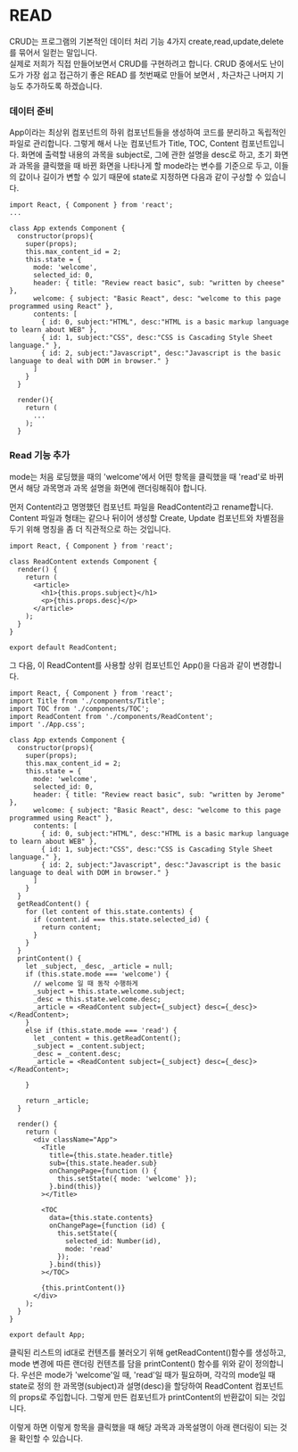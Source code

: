 # READ

CRUD는 프로그램의 기본적인 데이터 처리 기능 4가지 create,read,update,delete 를 묶어서 일컫는 말입니다.  
실제로 저희가 직접 만들어보면서 CRUD를 구현하려고 합니다.
CRUD 중에서도 난이도가 가장 쉽고 접근하기 좋은 READ 를 첫번째로 만들어 보면서 , 차근차근 나머지 기능도 추가하도록 하겠습니다.

### 데이터 준비

App이라는 최상위 컴포넌트의 하위 컴포넌트들을 생성하여 코드를 분리하고 독립적인 파일로 관리합니다. 그렇게 해서 나눈 컴포넌트가 Title, TOC, Content 컴포넌트입니다.
화면에 출력할 내용의 과목을 subject로, 그에 관한 설명을 desc로 하고, 초기 화면과 과목을 클릭했을 때 바뀐 화면을 나타나게 할 mode라는 변수를 기준으로 두고, 이들의 값이나 길이가 변할 수 있기 때문에 state로 지정하면 다음과 같이 구상할 수 있습니다. 

```
import React, { Component } from 'react';
...

class App extends Component {
  constructor(props){
    super(props);
    this.max_content_id = 2;
    this.state = {
      mode: 'welcome',
      selected_id: 0,
      header: { title: "Review react basic", sub: "written by cheese" },
      welcome: { subject: "Basic React", desc: "welcome to this page programmed using React" },
      contents: [
        { id: 0, subject:"HTML", desc:"HTML is a basic markup language to learn about WEB" },
        { id: 1, subject:"CSS", desc:"CSS is Cascading Style Sheet language." },
        { id: 2, subject:"Javascript", desc:"Javascript is the basic language to deal with DOM in browser." }
      ]
    }
  }
  
  render(){
    return (
      ...
    );
  }
```

### Read 기능 추가

mode는 처음 로딩했을 때의 'welcome'에서 어떤 항목을 클릭했을 때 'read'로 바뀌면서 해당 과목명과 과목 설명을 화면에 랜더링해줘야 합니다.

먼저 Content라고 명명했던 컴포넌트 파일을 ReadContent라고 rename합니다. Content 파일과 형태는 같으나 뒤이어 생성할 Create, Update 컴포넌트와 차별점을 두기 위해 명칭을 좀 더 직관적으로 하는 것입니다.

```
import React, { Component } from 'react';

class ReadContent extends Component {
  render() {
    return (
      <article>
        <h1>{this.props.subject}</h1>
        <p>{this.props.desc}</p>
      </article>
    );
  }
}

export default ReadContent;
```
그 다음, 이 ReadContent를 사용할 상위 컴포넌트인 App()을 다음과 같이 변경합니다.

```
import React, { Component } from 'react';
import Title from './components/Title';
import TOC from './components/TOC';
import ReadContent from './components/ReadContent';
import './App.css';

class App extends Component {
  constructor(props){
    super(props);
    this.max_content_id = 2;
    this.state = {
      mode: 'welcome',
      selected_id: 0,
      header: { title: "Review react basic", sub: "written by Jerome" },
      welcome: { subject: "Basic React", desc: "welcome to this page programmed using React" },
      contents: [
        { id: 0, subject:"HTML", desc:"HTML is a basic markup language to learn about WEB" },
        { id: 1, subject:"CSS", desc:"CSS is Cascading Style Sheet language." },
        { id: 2, subject:"Javascript", desc:"Javascript is the basic language to deal with DOM in browser." }
      ]
    }
  }
  getReadContent() {
    for (let content of this.state.contents) {
      if (content.id === this.state.selected_id) {
        return content;
      }
    }
  }
  printContent() {
    let _subject, _desc, _article = null;
    if (this.state.mode === 'welcome') {
      // welcome 일 때 동작 수행하게
      _subject = this.state.welcome.subject;
      _desc = this.state.welcome.desc;
      _article = <ReadContent subject={_subject} desc={_desc}></ReadContent>;
    }
    else if (this.state.mode === 'read') {
      let _content = this.getReadContent();
      _subject = _content.subject;
      _desc = _content.desc;
      _article = <ReadContent subject={_subject} desc={_desc}></ReadContent>;
      
    }
    
    return _article;
  }
  
  render() {
    return (
      <div className="App">
        <Title
          title={this.state.header.title}
          sub={this.state.header.sub}
          onChangePage={function () {
            this.setState({ mode: 'welcome' });
          }.bind(this)}
        ></Title>

        <TOC
          data={this.state.contents}
          onChangePage={function (id) {
            this.setState({
              selected_id: Number(id),
              mode: 'read'
            });
          }.bind(this)}
        ></TOC>
       
        {this.printContent()}
      </div>
    );
  }
}

export default App;
```
클릭된 리스트의 id대로 컨텐츠를 불러오기 위해 getReadContent()함수를 생성하고, 
mode 변경에 따른 랜더링 컨텐츠를 담을 printContent() 함수를 위와 같이 정의합니다. 
우선은 mode가 'welcome'일 때, 'read'일 때가 필요하며, 각각의 mode일 때 state로 정의 한 과목명(subject)과 설명(desc)을 할당하여 ReadContent 컴포넌트의 props로 주입합니다. 그렇게 만든 컴포넌트가 printContent의 반환값이 되는 것입니다.

이렇게 하면 이렇게 항목을 클릭했을 때 해당 과목과 과목설명이 아래 랜더링이 되는 것을 확인할 수 있습니다.

